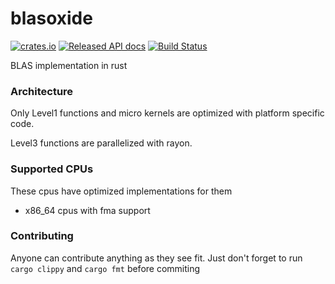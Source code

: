 # blasoxide

[![crates.io](https://meritbadge.herokuapp.com/blasoxide)](https://crates.io/crates/blasoxide)
[![Released API docs](https://docs.rs/blasoxide/badge.svg)](https://docs.rs/blasoxide)
[![Build Status](https://travis-ci.org/oezgurmakkurt/blasoxide.svg?branch=master)](https://travis-ci.org/oezgurmakkurt/blasoxide)

BLAS implementation in rust

### Architecture

Only Level1 functions and micro kernels are optimized with platform specific code.

Level3 functions are parallelized with rayon.

### Supported CPUs
These cpus have optimized implementations for them

- x86_64 cpus with fma support

### Contributing
Anyone can contribute anything as they see fit. Just don't forget to run `cargo clippy` and `cargo fmt` before commiting
